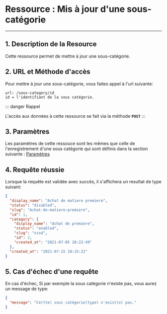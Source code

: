# Ressource : Mis à jour d'une sous-catégorie

---

## 1. Description de la Resource

Cette ressource permet de mettre à jour une sous-catégorie.

## 2. URL et Méthode d'accès

Pour mettre à jour une sous-catégorie, vous faites appel à l'url suivante:

```
url: /sous-category/id
id = l'identifiant de la sous catégorie.
```

::: danger Rappel

L'accès aux données à cette ressource se fait via la méthode **`POST`**
:::

## 3. Paramètres

Les paramètres de cette ressouce sont les mêmes que celle de l'enregistrement d'une sous catégorie qui sont définis dans la section suivante : [Paramètres](/guide/services/common/subcategory/store.md#_3-parametres)

## 4. Requête réussie

Lorsque la requête est validée avec succès, il s'affichera un resultat de type suivant:

```json
{
  "display_name": "Achat de matiere premiere",
  "status": "disabled",
  "slug": "Achat-de-matiere-premiere",
  "id": 1,
  "category": {
    "display_name": "Achat de premiere",
    "status": "enabled",
    "slug": "sssd",
    "id": 2,
    "created_at": "2021-07-05 10:22:49"
  },
  "created_at": "2021-07-15 10:15:22"
}
```

## 5. Cas d'échec d'une requête

En cas d'échec, Si par exemple la sous catégorie n'existe pas, vous aurez un message de type:

```json
{
  "message": "Ce(tte) sous catégorie(type) n'exist(e) pas."
}
```
